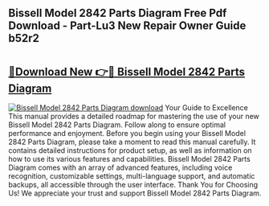 ## Bissell Model 2842 Parts Diagram Free Pdf Download - Part-Lu3 New Repair Owner Guide b52r2

# <h2><a href="http://dfmz7rw.blite.top/?on=Bissell+Model+2842+Parts+Diagram">🔗Download New 👉🔴 Bissell Model 2842 Parts Diagram</a></h2>

[![Bissell Model 2842 Parts Diagram download](https://i.imgur.com/lujVjoI.png)](http://dfmz7rw.blite.top/?on=Bissell+Model+2842+Parts+Diagram)
Your Guide to Excellence This manual provides a detailed roadmap for mastering the use of your new Bissell Model 2842 Parts Diagram. Follow along to ensure optimal performance and enjoyment. Before you begin using your Bissell Model 2842 Parts Diagram, please take a moment to read this manual carefully. It contains detailed instructions for product setup, as well as information on how to use its various features and capabilities. Bissell Model 2842 Parts Diagram comes with an array of advanced features, including voice recognition, customizable settings, multi-language support, and automatic backups, all accessible through the user interface. Thank You for Choosing Us! We appreciate your trust and support Bissell Model 2842 Parts Diagram.
